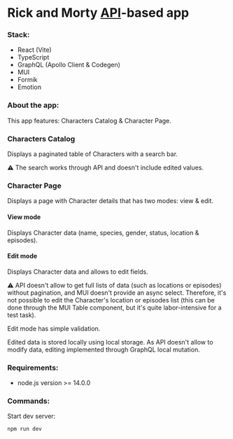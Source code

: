 # Rick and Morty [API](https://rickandmortyapi.com/)-based app

### Stack:

- React (Vite)
- TypeScript
- GraphQL (Apollo Client & Codegen)
- MUI
- Formik
- Emotion

### About the app:

This app features: Characters Catalog & Character Page.

### Characters Catalog

Displays a paginated table of Characters with a search bar.

⚠️ The search works through API and doesn't include edited values.

### Character Page
Displays a page with Character details that has two modes: view & edit.

#### View mode
Displays Character data (name, species, gender, status, location & episodes).

#### Edit mode
Displays Character data and allows to edit fields.

⚠️ API doesn't allow to get full lists of data (such as locations or episodes) without pagination, and MUI doesn't provide an async select. Therefore, it's not possible to edit the Character's location or episodes list (this can be done through the MUI Table component, but it's quite labor-intensive for a test task).

Edit mode has simple validation.

Edited data is stored locally using local storage. As API doesn't allow to modify data, editing implemented through GraphQL local mutation.

### Requirements:

- node.js version >= 14.0.0

### Commands:

Start dev server:

```
npm run dev
```

